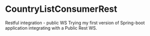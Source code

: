 # CountryListConsumerRest
Restful integration - public WS
Trying my first version of Spring-boot application integrating with a Public Rest WS.
